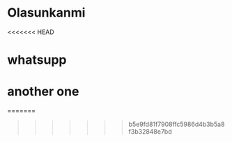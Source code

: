 # Olasunkanmi
<<<<<<< HEAD

# whatsupp

# another one
=======
>>>>>>> b5e9fd81f7908ffc5986d4b3b5a8f3b32848e7bd
